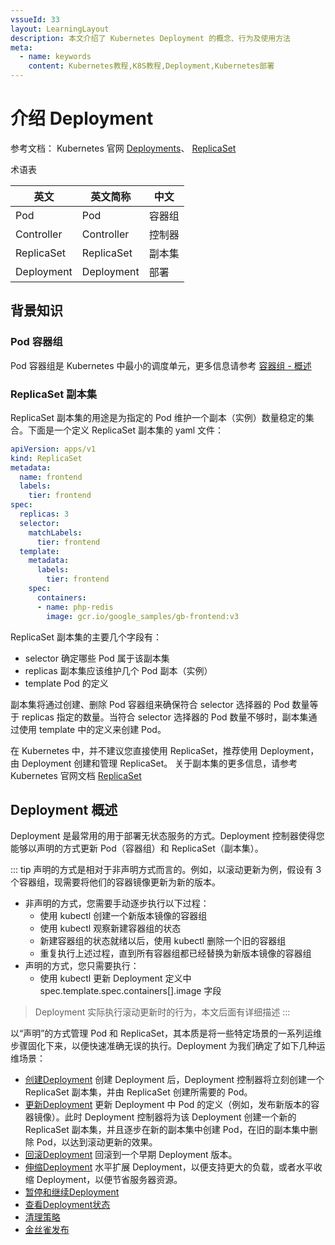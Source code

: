 ```yaml
---
vssueId: 33
layout: LearningLayout
description: 本文介绍了 Kubernetes Deployment 的概念、行为及使用方法
meta:
  - name: keywords
    content: Kubernetes教程,K8S教程,Deployment,Kubernetes部署
---
```


# 介绍 Deployment

参考文档： Kubernetes 官网 [Deployments](https://kubernetes.io/docs/concepts/workloads/controllers/deployment/)、 [ReplicaSet](https://kubernetes.io/docs/concepts/workloads/controllers/replicaset/)

术语表

| 英文       | 英文简称   | 中文   |
| ---------- | ---------- | ------ |
| Pod        | Pod        | 容器组 |
| Controller | Controller | 控制器 |
| ReplicaSet | ReplicaSet | 副本集 |
| Deployment | Deployment | 部署   |



## 背景知识

### Pod 容器组

Pod 容器组是 Kubernetes 中最小的调度单元，更多信息请参考 [容器组 - 概述](/learning/k8s-intermediate/workload/pod.html)

### ReplicaSet 副本集

ReplicaSet 副本集的用途是为指定的 Pod 维护一个副本（实例）数量稳定的集合。下面是一个定义 ReplicaSet 副本集的 yaml 文件：

``` yaml {8,9,12}
apiVersion: apps/v1
kind: ReplicaSet
metadata:
  name: frontend
  labels:
    tier: frontend
spec:
  replicas: 3
  selector:
    matchLabels:
      tier: frontend
  template:
    metadata:
      labels:
        tier: frontend
    spec:
      containers:
      - name: php-redis
        image: gcr.io/google_samples/gb-frontend:v3
```

ReplicaSet 副本集的主要几个字段有：
* selector  确定哪些 Pod 属于该副本集
* replicas  副本集应该维护几个 Pod 副本（实例）
* template  Pod 的定义

副本集将通过创建、删除 Pod 容器组来确保符合 selector 选择器的 Pod 数量等于 replicas 指定的数量。当符合 selector 选择器的 Pod 数量不够时，副本集通过使用 template 中的定义来创建 Pod。

在 Kubernetes 中，并不建议您直接使用 ReplicaSet，推荐使用 Deployment，由 Deployment 创建和管理 ReplicaSet。 关于副本集的更多信息，请参考 Kubernetes 官网文档 [ReplicaSet](https://kubernetes.io/docs/concepts/workloads/controllers/replicaset/)

## Deployment 概述

Deployment 是最常用的用于部署无状态服务的方式。Deployment 控制器使得您能够以声明的方式更新 Pod（容器组）和 ReplicaSet（副本集）。

::: tip
声明的方式是相对于非声明方式而言的。例如，以滚动更新为例，假设有 3 个容器组，现需要将他们的容器镜像更新为新的版本。
* 非声明的方式，您需要手动逐步执行以下过程：
  * 使用 kubectl 创建一个新版本镜像的容器组
  * 使用 kubectl 观察新建容器组的状态
  * 新建容器组的状态就绪以后，使用 kubectl 删除一个旧的容器组
  * 重复执行上述过程，直到所有容器组都已经替换为新版本镜像的容器组
* 声明的方式，您只需要执行：
  * 使用 kubectl 更新 Deployment 定义中 spec.template.spec.containers[].image 字段
> Deployment 实际执行滚动更新时的行为，本文后面有详细描述
:::

以“声明”的方式管理 Pod 和 ReplicaSet，其本质是将一些特定场景的一系列运维步骤固化下来，以便快速准确无误的执行。Deployment 为我们确定了如下几种运维场景：

* [创建Deployment](./create.html) 创建 Deployment 后，Deployment 控制器将立刻创建一个 ReplicaSet 副本集，并由 ReplicaSet 创建所需要的 Pod。
* [更新Deployment](./update.html) 更新 Deployment 中 Pod 的定义（例如，发布新版本的容器镜像）。此时 Deployment 控制器将为该 Deployment 创建一个新的 ReplicaSet 副本集，并且逐步在新的副本集中创建 Pod，在旧的副本集中删除 Pod，以达到滚动更新的效果。
* [回滚Deployment](./rollback.html) 回滚到一个早期 Deployment 版本。
* [伸缩Deployment](./scale.html) 水平扩展 Deployment，以便支持更大的负载，或者水平收缩 Deployment，以便节省服务器资源。
* [暂停和继续Deployment](./pause.html) 
* [查看Deployment状态](./status.html)
* [清理策略](./cleanup.html)
* [金丝雀发布](./canary.html)
